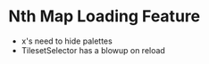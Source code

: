 Nth Map Loading Feature
===================
* x's need to hide palettes
* TilesetSelector has a blowup on reload